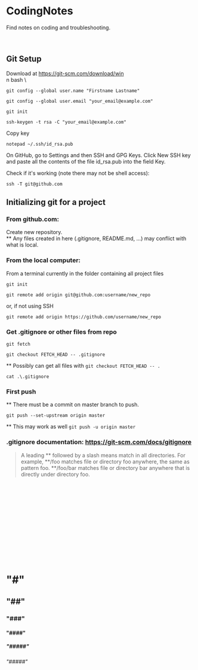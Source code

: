 # CodingNotes
Find notes on coding and troubleshooting.
<br><br><br>


## Git Setup
Download at https://git-scm.com/download/win \
n bash  \
```
git config --global user.name "Firstname Lastname"
```
```
git config --global user.email "your_email@example.com"
```
```
git init
```
```
ssh-keygen -t rsa -C "your_email@example.com"
```
Copy key
```
notepad ~/.ssh/id_rsa.pub
```
On GitHub, go to Settings and then SSH and GPG Keys. Click New SSH key and paste all the contents of the file id_rsa.pub into the field Key.

Check if it's working (note there may not be shell access):
```
ssh -T git@github.com
```

## Initializing git for a project

### From github.com:
Create new repository.\
** Any files created in here (.gitignore, README.md, ...) may conflict with what is local.

### From the local computer:
From a terminal currently in the folder containing all project files
```
git init
```
```
git remote add origin git@github.com:username/new_repo
```
or, if not using SSH
```
git remote add origin https://github.com/username/new_repo
```

### Get .gitignore or other files from repo
```
git fetch
```
```
git checkout FETCH_HEAD -- .gitignore
```
** Possibly can get all files with ```git checkout FETCH_HEAD -- .```
```
cat .\.gitignore
```

### First push
** There must be a commit on master branch to push.
```
git push --set-upstream origin master
```
** This may work as well ```git push -u origin master```


### .gitignore documentation: https://git-scm.com/docs/gitignore

> A leading ** followed by a slash means match in all directories. For example, **/foo matches file or directory foo anywhere, the same as pattern foo. **/foo/bar matches file or directory bar anywhere that is directly under directory foo.

<br><br><br><br><br><br><br><br><br><br><br><br>
# "#"
## "##"
### "###"
#### "####"
##### "#####"
###### "#####"
